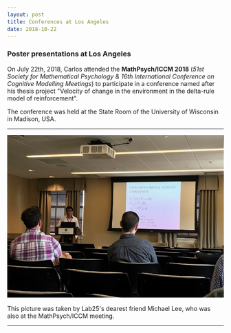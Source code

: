 ```yaml
---
layout: post
title: Conferences at Los Angeles
date: 2018-10-22
---
```


### Poster presentations at Los Angeles

On July 22th, 2018, Carlos attended the <b>MathPsych/ICCM 2018</b> (<i>51st Society for Mathematical Psychology & 16th International Conference on Cognitive Modelling Meetings</i>) to participate in a conference named after his thesis project "Velocity of change in the environment in the delta-rule model of reinforcement".

The conference was held at the State Room of the University of Wisconsin in Madison, USA.

____  

![Alt text](/LabPictures/Carlos_Conf.jpeg)

This picture was taken by Lab25's dearest friend Michael Lee, who was also at the MathPsych/ICCM meeting.

____  
